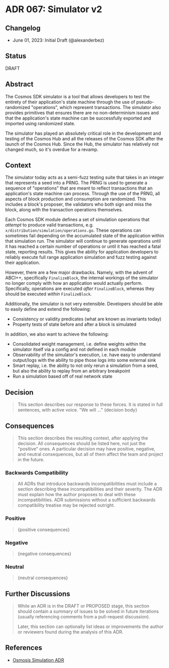 # ADR 067: Simulator v2

## Changelog

* June 01, 2023: Initial Draft (@alexanderbez)

## Status

DRAFT

## Abstract

The Cosmos SDK simulator is a tool that allows developers to test the entirety
of their application's state machine through the use of pseudo-randomized "operations",
which represent transactions. The simulator also provides primitives that ensures
there are no non-determinism issues and that the application's state machine can
be successfully exported and imported using randomized state.

The simulator has played an absolutely critical role in the development and testing
of the Cosmos Hub and all the releases of the Cosmos SDK after the launch of the
Cosmos Hub. Since the Hub, the simulator has relatively not changed much, so it's
overdue for a revamp.

## Context

The simulator today acts as a semi-fuzz testing suite that takes in an integer
that represents a seed into a PRNG. The PRNG is used to generate a sequence of
"operations" that are meant to reflect transactions that an application's state
machine can process. Through the use of the PRNG, all aspects of block production
and consumption are randomized. This includes a block's proposer, the validators
who both sign and miss the block, along with the transaction operations themselves.

Each Cosmos SDK module defines a set of simulation operations that _attempt_ to
produce valid transactions, e.g. `x/distribution/simulation/operations.go`. These
operations can sometimes fail depending on the accumulated state of the application
within that simulation run. The simulator will continue to generate operations
until it has reached a certain number of operations or until it has reached a
fatal state, reporting results. This gives the ability for application developers
to reliably execute full range application simulation and fuzz testing against
their application.

However, there are a few major drawbacks. Namely, with the advent of ABCI++, specifically
`FinalizeBlock`, the internal workings of the simulator no longer comply with how
an application would actually perform. Specifically, operations are executed
_after_ `FinalizeBlock`, whereas they should be executed _within_ `FinalizeBlock`.

Additionally, the simulator is not very extensible. Developers should be able to
easily define and extend the following:

* Consistency or validity predicates (what are known as invariants today)
* Property tests of state before and after a block is simulated

In addition, we also want to achieve the following:

* Consolidated weight management, i.e. define weights within the simulator itself
  via a config and not defined in each module
* Observability of the simulator's execution, i.e. have easy to understand output/logs
  with the ability to pipe those logs into some external sink
* Smart replay, i.e. the ability to not only rerun a simulation from a seed, but
  also the ability to replay from an arbitrary breakpoint
* Run a simulation based off of real network state

## Decision

> This section describes our response to these forces. It is stated in full
> sentences, with active voice. "We will ..."
> {decision body}

## Consequences

> This section describes the resulting context, after applying the decision. All
> consequences should be listed here, not just the "positive" ones. A particular
> decision may have positive, negative, and neutral consequences, but all of them
> affect the team and project in the future.

### Backwards Compatibility

> All ADRs that introduce backwards incompatibilities must include a section
> describing these incompatibilities and their severity. The ADR must explain
> how the author proposes to deal with these incompatibilities. ADR submissions
> without a sufficient backwards compatibility treatise may be rejected outright.

### Positive

> {positive consequences}

### Negative

> {negative consequences}

### Neutral

> {neutral consequences}

## Further Discussions

> While an ADR is in the DRAFT or PROPOSED stage, this section should contain a
> summary of issues to be solved in future iterations (usually referencing comments
> from a pull-request discussion).
> 
> Later, this section can optionally list ideas or improvements the author or
> reviewers found during the analysis of this ADR.

## References

* [Osmosis Simulation ADR](https://github.com/osmosis-labs/osmosis/blob/main/simulation/ADR.md)
